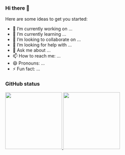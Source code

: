 ### Hi there 👋


Here are some ideas to get you started:

- 🔭 I’m currently working on ...
- 🌱 I’m currently learning ...
- 👯 I’m looking to collaborate on ...
- 🤔 I’m looking for help with ...
- 💬 Ask me about ...
- 📫 How to reach me: ...
- 😄 Pronouns: ...
- ⚡ Fun fact: ...

### GitHub status
<div align="left">
  <a href="https://github.com/lguilhermefl">
  <img height="180em" src="https://github-readme-stats.vercel.app/api?username=lguilhermefl&show_icons=true&github_dark-purple&include_all_commits=true&count_private=true"/>
  <img height="180em" src="https://github-readme-stats.vercel.app/api/top-langs/?username=lguilhermefl&layout=compact&langs_count=7&theme=github_dark"/>
</div>
